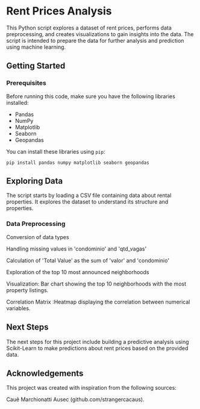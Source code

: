 # Rent Prices Analysis

This Python script explores a dataset of rent prices, performs data preprocessing, and creates visualizations to gain insights into the data. The script is intended to prepare the data for further analysis and prediction using machine learning.

## Getting Started

### Prerequisites

Before running this code, make sure you have the following libraries installed:

- Pandas
- NumPy
- Matplotlib
- Seaborn
- Geopandas

You can install these libraries using `pip`:
```shell
pip install pandas numpy matplotlib seaborn geopandas
```

## Exploring Data
The script starts by loading a CSV file containing data about rental properties. It explores the dataset to understand its structure and properties.

### Data Preprocessing
Conversion of data types

Handling missing values in 'condominio' and 'qtd_vagas'

Calculation of 'Total Value' as the sum of 'valor' and 'condominio'

Exploration of the top 10 most announced neighborhoods

Visualization: Bar chart showing the top 10 neighborhoods with the most property listings.

Correlation Matrix
:Heatmap displaying the correlation between numerical variables.

## Next Steps

The next steps for this project include building a predictive analysis using Scikit-Learn to make predictions about rent prices based on the provided data.

## Acknowledgements

This project was created with inspiration from the following sources:

Cauê Marchionatti Ausec (github.com/strangercacaus).
